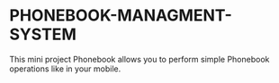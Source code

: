 # PHONEBOOK-MANAGMENT-SYSTEM
This mini project Phonebook allows you to perform simple Phonebook operations like in your mobile. 
